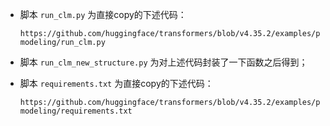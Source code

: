 * 脚本 `run_clm.py` 为直接copy的下述代码：

    ```
    https://github.com/huggingface/transformers/blob/v4.35.2/examples/pytorch/language-modeling/run_clm.py
    ```

* 脚本 `run_clm_new_structure.py` 为对上述代码封装了一下函数之后得到；

* 脚本 `requirements.txt` 为直接copy的下述代码：

    ```
    https://github.com/huggingface/transformers/blob/v4.35.2/examples/pytorch/language-modeling/requirements.txt
    ```
